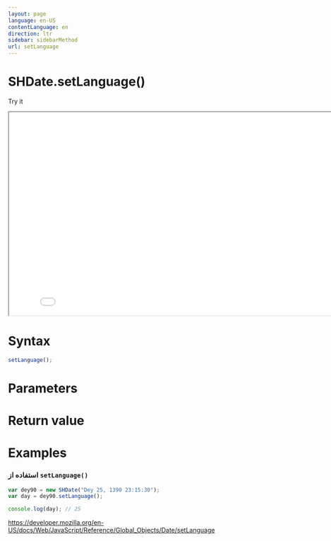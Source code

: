 ```yaml
---
layout: page
language: en-US
contentLanguage: en
direction: ltr
sidebar: sidebarMethod
url: setLanguage
---
```


# SHDate.setLanguage()

Try it

<iframe style="width: 830px; height: 460px;" src="/SHDateTime-js/examples/live.html?function=setLanguage" title="MDN Web Docs Interactive Example" loading="lazy"></iframe>
<br/>

# Syntax

```js
setLanguage();
```

# Parameters

# Return value

# Examples

### استفاده از <code dir="ltr">setLanguage()</code>

```js
var dey90 = new SHDate("Dey 25, 1390 23:15:30");
var day = dey90.setLanguage();

console.log(day); // 25
```

https://developer.mozilla.org/en-US/docs/Web/JavaScript/Reference/Global_Objects/Date/setLanguage
